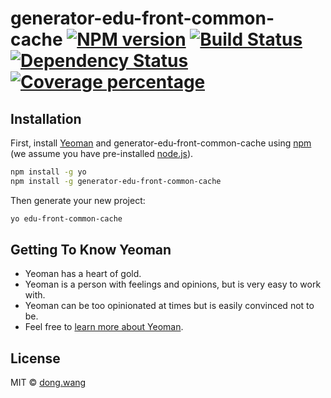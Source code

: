 # generator-edu-front-common-cache [![NPM version][npm-image]][npm-url] [![Build Status][travis-image]][travis-url] [![Dependency Status][daviddm-image]][daviddm-url] [![Coverage percentage][coveralls-image]][coveralls-url]
> 

## Installation

First, install [Yeoman](http://yeoman.io) and generator-edu-front-common-cache using [npm](https://www.npmjs.com/) (we assume you have pre-installed [node.js](https://nodejs.org/)).

```bash
npm install -g yo
npm install -g generator-edu-front-common-cache
```

Then generate your new project:

```bash
yo edu-front-common-cache
```

## Getting To Know Yeoman

 * Yeoman has a heart of gold.
 * Yeoman is a person with feelings and opinions, but is very easy to work with.
 * Yeoman can be too opinionated at times but is easily convinced not to be.
 * Feel free to [learn more about Yeoman](http://yeoman.io/).

## License

MIT © [dong.wang]()


[npm-image]: https://badge.fury.io/js/generator-edu-front-common-cache.svg
[npm-url]: https://npmjs.org/package/generator-edu-front-common-cache
[travis-image]: https://travis-ci.org/techbirds/generator-edu-front-common-cache.svg?branch=master
[travis-url]: https://travis-ci.org/techbirds/generator-edu-front-common-cache
[daviddm-image]: https://david-dm.org/techbirds/generator-edu-front-common-cache.svg?theme=shields.io
[daviddm-url]: https://david-dm.org/techbirds/generator-edu-front-common-cache
[coveralls-image]: https://coveralls.io/repos/techbirds/generator-edu-front-common-cache/badge.svg
[coveralls-url]: https://coveralls.io/r/techbirds/generator-edu-front-common-cache
